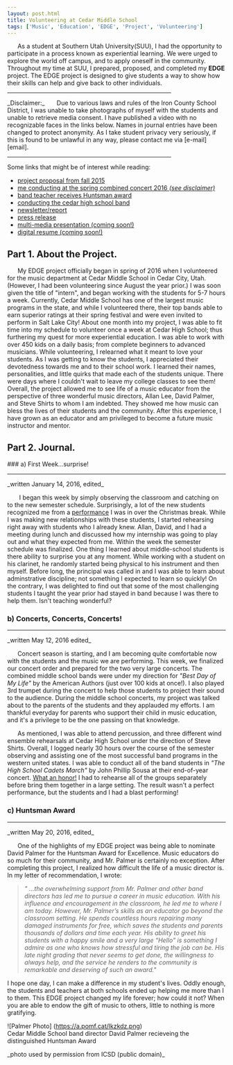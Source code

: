 ```yaml
---
layout: post.html
title: Volunteering at Cedar Middle School 
tags: ['Music', 'Education', 'EDGE', 'Project', 'Volunteering']
---
```



&nbsp;&nbsp;&nbsp;&nbsp;&nbsp;&nbsp;As a student at Southern Utah University(SUU), I had the opportunity to participate in a process known as experiential learning.  We were urged to explore the world off campus, and to apply oneself in the community. Throughout my time at SUU, I prepared, proposed, and completed my __EDGE__ project. The EDGE project is designed to give students a way to show how their skills can help and give back to other individuals.   

<hr width="75%">
_Disclaimer:_     
 &nbsp;&nbsp;&nbsp;&nbsp;&nbsp;&nbsp;Due to various laws and rules of the Iron County School District, I was unable to take photographs of myself with the students and unable to retrieve media consent. I have published a video with no recognizable faces in the links below. Names in journal entries have been changed to protect anonymity. As I take student privacy very seriously, if this is found to be unlawful in any way, please contact me via [e-mail][email].   
<hr width="75%">

Some links that might be of interest while reading: 

* [project proposal from fall 2015][project-proposal]
* [me conducting at the spring combined concert 2016 _(see disclaimer)_][best-day]
* [band teacher receives Huntsman award][huntsman-award]
* [conducting the cedar high school band][cedar-high-conducting]
* [newsletter/report][newsletter]
* [press release ][press-release]
* [multi-media presentation (coming soon!)][multi-media presentation]
* [digital resume (coming soon!)][resume]

## Part 1. About the Project.

&nbsp;&nbsp;&nbsp;&nbsp;&nbsp;&nbsp;My EDGE project officially began in spring of 2016 when I volunteered for the music department at Cedar Middle School in Cedar City, Utah. (However, I had been volunteering since August the year prior.) I was soon given the title of "intern", and began working with the students for 5-7 hours a week. Currently, Cedar Middle School has one of the largest music programs in the state, and while I volunteered there, their top bands able to earn superior ratings at their spring festival and were even invited to perform in Salt Lake City!  About one month into my project, I was able to fit time into my schedule to volunteer once a week at Cedar High School; thus furthering my quest for more experiential education.  I was able to work with over 450 kids on a daily basis; from complete beginners to advanced musicians.  While volunteering, I relearned what it meant to love your students. As I was getting to know the students, I appreciated their devotedness towards me and to their school work. I learned their names, personalities, and little quirks that made each of the students unique.  There were days where I couldn't wait to leave my college classes to see them!  Overall, the project allowed me to see life of a music educator from the perspective of three wonderful music directors, Allan Lee, David Palmer, and Steve Shirts to whom I am indebted.  They showed me how music can bless the lives of their students and the community.  After this experience, I have grown as an educator and am privileged to become a future music instructor and mentor. 

## Part 2. Journal. 
<p>
### a) First Week...surprise! 
<hr align="right"> _written January 14, 2016, edited_  

&nbsp;&nbsp;&nbsp;&nbsp;&nbsp;&nbsp; I began this week by simply observing the classroom and catching on to the new semester schedule. Surprisingly, a lot of the new students recognized me from a [performance][messiah] I was in over the Christmas break.  While I was making new relationships with these students, I started rehearsing right away with students who I already knew.  Allan, David, and I had a meeting during lunch and discussed how my internship was going to play out and what they expected from me. Within the week the semester schedule was finalized.  One thing I learned about middle-school students is there ability to surprise you at any moment.  While working with a student on his clarinet, he randomly started being physical to his instrument and then myself.  Before long, the principal was called in and I was able to learn about adminstrative discipline; not something I expected to learn so quickly! On the contrary, I was delighted to find out that some of the most challenging students I taught the year prior had stayed in band because I was there to help them.  Isn't teaching wonderful?


### b) Concerts, Concerts, Concerts! 
<hr align="right"> _written May 12, 2016 edited_  

&nbsp;&nbsp;&nbsp;&nbsp;&nbsp;&nbsp;Concert season is starting, and I am becoming quite comfortable now with the students and the music we are performing.  This week, we finalized our concert order and prepared for the two very large concerts.  The combined middle school bands were under my direction for _"Best Day of My Life"_ by the American Authors (just over 100 kids at once!). I also played 3rd trumpet during the concert to help those students to project their sound to the audience.  During the middle school concerts, my project was talked about to the parents of the students and they applauded my efforts.  I am thankful everyday for parents who support their child in music education, and it's a privilege to be the one passing on that knowledge.  

&nbsp;&nbsp;&nbsp;&nbsp;&nbsp;&nbsp;As mentioned, I was able to attend percussion, and three different wind ensemble rehearsals at Cedar High School under the direction of Steve Shirts.  Overall, I logged nearly 30 hours over the course of the semester observing and assisting one of the most successful band programs in the western united states. I was able to conduct all of the band students in _"The High School Cadets March"_ by John Phillip Sousa at their end-of-year concert.  [What an honor!][cedar-high-conducting]  I had to rehearse all of the groups separately before bring them together in a large setting.  The result wasn't a perfect performance, but the students and I had a blast performing!   


### c) Huntsman Award
<hr align="right"> _written May 20, 2016, edited_  

&nbsp;&nbsp;&nbsp;&nbsp;&nbsp;&nbsp;One of the highlights of my EDGE project was being able to nominate David Palmer for the Huntsman Award for Excellence.  Music educators do so much for their community, and Mr. Palmer is certainly no exception. After completing this project, I realized how difficult the life of a music director is.  In my letter of recommendation, I wrote: 
> *"  ...the overwhelming support from Mr. Palmer and other band directors has led me to pursue a career in music education. With his influence and encouragement in the classroom, he led me to where I am today. 
However, Mr. Palmer’s skills as an educator go beyond the classroom setting.  He spends countless hours repairing many damaged instruments for free, which saves the students and parents thousands of dollars and time each year.  His ability to greet his students with a happy smile and a very large “Hello” is something I admire as one who knows how stressful and tiring the job can be.  His late night grading that never seems to get done, the willingness to always help, and the service he renders to the community is remarkable and deserving of such an award."* <p>

I hope one day, I can make a difference in my student's lives.  Oddly enough, the students and teachers at both schools ended up helping me more than I to them. This EDGE project changed my life forever; how could it not?  When you are able to endow the gift of music to others, little to nothing is more gratifying.    



![Palmer Photo]
(https://a.pomf.cat/lkzkdz.png)   
Cedar Middle School band director David Palmer recieveing the distinguished Huntsman Award
<p>
_photo used by permission from ICSD (public domain)_


[project-proposal]: https://waa.ai/kntg
[huntsman-award]: https://waa.ai/knJS
[best-day]: https://waa.ai/knJC
[newsletter]: https://drive.google.com/open?id=0B59dJ1KzqaLETEQzUUlweVRZajg
[press-release]: https://drive.google.com/open?id=0B59dJ1KzqaLEYXVsWTl0WjhUckU
[multi-media presentation]: http://i.imgur.com/zhBWJZ2.png
[resume]: http://i.imgur.com/zhBWJZ2.png
[email]: mailto:clarkA94+support@gmail.com
[palmer]: https://a.pomf.cat/lkzkdz.png 
[cedar-high-conducting]: https://waa.ai/knmT
[messiah]: https://waa.ai/knmx
